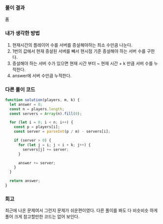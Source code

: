 ### 풀이 결과

품

### 내가 생각한 방법

1. 현재시간의 플레이어 수를 서버를 증설해야하는 최소 수만큼 나눈다.
2. 1번의 값에서 현재 증설된 서버를 빼서 현시점 기준 증설해야 하는 서버 수를 구한다.
3. 증설해야 하는 서버 수가 있으면 현재 시간 부터 ~ 현재 시간 + k 만큼 서버 수를 누적한다.
4. answer에 서버 수만큼 누적한다.

### 다른 풀이 코드

```js
function solution(players, m, k) {
  let answer = 0;
  const n = players.length;
  const servers = Array(n).fill(0);

  for (let i = 0; i < n; i++) {
    const p = players[i];
    const server = parseInt(p / m) - servers[i];

    if (server > 0) {
      for (let j = i; j < i + k; j++) {
        servers[j] += server;
      }

      answer += server;
    }
  }

  return answer;
}
```

### 회고

최근에 나온 문제여서 그런지 문제가 쉬운편이였다.
다른 풀이를 봐도 다 비슷비슷 하게 풀어 크게 참고할만한 코드는 없어 보인다.

